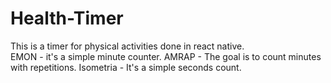 # Health-Timer
This is a timer for physical activities done in react native. </br>
EMON - it's a simple minute counter.
AMRAP - The goal is to count minutes with repetitions.
Isometria - It's a simple seconds count.
